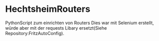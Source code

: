 # HechtsheimRouters
PythonScript zum einrichten von Routers
Dies war mit Selenium erstellt, würde aber mit der requests Libary ersetzt(Siehe Repository:FritzAutoConfig).
